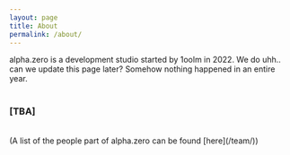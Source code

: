 ```yaml
---
layout: page
title: About
permalink: /about/
---
```

alpha.zero is a development studio started by 1oolm in 2022. We do uhh.. can we update this page later? Somehow nothing happened in an entire year.   
<br>
### [TBA]

<br>
(A list of the people part of alpha.zero can be found [here](/team/))